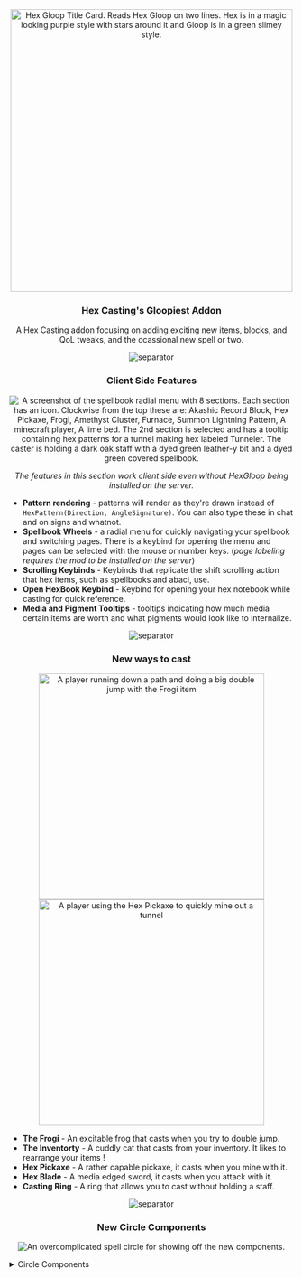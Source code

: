 <center>

<img src="https://github.com/SamsTheNerd/HexGloop/blob/main/externalassets/titlecard.png?raw=true" alt="Hex Gloop Title Card. Reads Hex Gloop on two lines. Hex is in a magic looking purple style with stars around it and Gloop is in a green slimey style." width=500>

### Hex Casting's Gloopiest Addon

A Hex Casting addon focusing on adding exciting new items, blocks, and QoL tweaks, and the ocassional new spell or two.

![separator]

### **Client Side Features**

![A screenshot of the spellbook radial menu with 8 sections. Each section has an icon. Clockwise from the top these are: Akashic Record Block, Hex Pickaxe, Frogi, Amethyst Cluster, Furnace, Summon Lightning Pattern, A minecraft player, A lime bed. The 2nd section is selected and has a tooltip containing hex patterns for a tunnel making hex labeled Tunneler. The caster is holding a dark oak staff with a dyed green leather-y bit and a dyed green covered spellbook.](https://github.com/SamsTheNerd/HexGloop/blob/main/externalassets/wheel.png?raw=true)

*The features in this section work client side even without HexGloop being installed on the server.*

</center>

- **Pattern rendering** - patterns will render as they're drawn instead of `HexPattern(Direction, AngleSignature)`. You can also type these in chat and on signs and whatnot.
- **Spellbook Wheels** - a radial menu for quickly navigating your spellbook and switching pages. There is a keybind for opening the menu and pages can be selected with the mouse or number keys. (*page labeling requires the mod to be installed on the server*)
- **Scrolling Keybinds** - Keybinds that replicate the shift scrolling action that hex items, such as spellbooks and abaci, use. 
- **Open HexBook Keybind** - Keybind for opening your hex notebook while casting for quick reference.
- **Media and Pigment Tooltips** - tooltips indicating how much media certain items are worth and what pigments would look like to internalize.

<center>

![separator]

### **New ways to cast**

<img src="https://github.com/SamsTheNerd/HexGloop/blob/main/externalassets/frogi.gif?raw=true" alt="A player running down a path and doing a big double jump with the Frogi item" width=400>
<img src="https://github.com/SamsTheNerd/HexGloop/blob/main/externalassets/hex_pickaxe.gif?raw=true" alt="A player using the Hex Pickaxe to quickly mine out a tunnel" width=400>

</center>

- **The Frogi** - An excitable frog that casts when you try to double jump.
- **The Inventorty** - A cuddly cat that casts from your inventory. It likes to rearrange your items !
- **Hex Pickaxe** - A rather capable pickaxe, it casts when you mine with it.
- **Hex Blade** - A media edged sword, it casts when you attack with it.
- **Casting Ring** - A ring that allows you to cast without holding a staff.

<center>

![separator]

### **New Circle Components**

![An overcomplicated spell circle for showing off the new components.](https://github.com/SamsTheNerd/HexGloop/blob/main/externalassets/GloopCircle.gif?raw=true)

</center>

<details>
<summary>Circle Components</summary>

- **Pedestals** - Can be used to embed non pattern iotas in the circle.
- **Syncetrix** - Sends media waves across short distances for "wireless" circles.
- **Accelerator** - Speeds up the circle.
- **Undulator** - Emits a redstone signal when the media wave is passing through it.
- **Gloopy Slate Chest** - Provides an inventory for the circle to draw blocks and items from.

</details>

[separator]: https://github.com/SamsTheNerd/HexGloop/blob/main/externalassets/separator.png?raw=true "Hex Gloop Decorative Section Separator, a purple bar with green bits."

